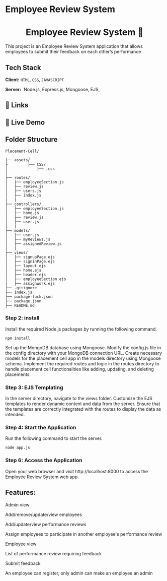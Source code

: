 # Employee Review System

<h1 align="center">Employee Review System  📝</h1>

This project is an Employee Review System application that allows employees to submit their feedback on each other’s performance

## Tech Stack

**Client:** `HTML`, `CSS`, `JAVASCRIPT`

**Server:** `Node.js, Express.js, Mongoose, EJS,

## 🔗 Links

<!-- Github Link:- https://github.com/atulsanini7900/PlacementCellApp.git -->

## 🔗 Live Demo

<!-- Render Link:- https://placement-cell-app-kxhc.onrender.com -->

## Folder Structure

```
Placement-Cell/

├── assets/
├         ├── CSS/
│             ├── .css
│
├── routes/
│   ├── employeeSection.js
│   ├── review.js
│   ├── users.js
│   ├── index.js
|   |
├── controllers/
│   ├── employeeSection.js
│   ├── home.js
│   ├── review.js
│   ├── user.js
|   |
├── models/
│   ├── user.js
│   ├── myReviews.js
│   ├── assignedReview.js
|   |
├── views/
│   ├── signupPage.ejs
│   ├── signinPage.ejs
│   ├── layout.ejs
│   ├── home.ejs
│   ├── header.ejs
│   ├── employeeSection.ejs
|   ├── assignwork.ejs
├── .gitignore
├── index.js
├── package-lock.json
├── package.json
├── README.md
```

### Step 2: install

Install the required Node.js packages by running the following command.

`npm install`

Set up the MongoDB database using Mongoose. Modify the config.js file in the config directory with your MongoDB connection URL.
Create necessary models for the placement cell app in the models directory using Mongoose schema.
Implement the required routes and logic in the routes directory to handle placement cell functionalities like adding, updating, and deleting placements.

### Step 3: EJS Templating

In the server directory, navigate to the views folder.
Customize the EJS templates to render dynamic content and data from the server.
Ensure that the templates are correctly integrated with the routes to display the data as intended.

### Step 4: Start the Application

Run the following command to start the server.

`node app.js`

### Step 6: Access the Application

Open your web browser and visit http://localhost:8000 to access the Employee Review System web app.

## Features:

Admin view

Add/remove/update/view employees

Add/update/view performance reviews

Assign employees to participate in another employee's performance review

Employee view

List of performance review requiring feedback

Submit feedback

An employee can register, only admin can make an employee an admin
